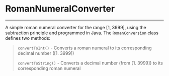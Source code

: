 # RomanNumeralConverter

-------------------------------------------------------------------------------------------------------------------------------------------------------------------------

A simple roman numeral converter for the range [1, 3999], using the subtraction principle and programmed in Java. The `RomanConversion` class defines two methods:

>`convertToInt()` - Converts a roman numeral to its corresponding decimal number ([1. 3999])
>
>`convertToString()` - Converts a decimal number (from [1. 3999]) to its corresponding roman numeral
